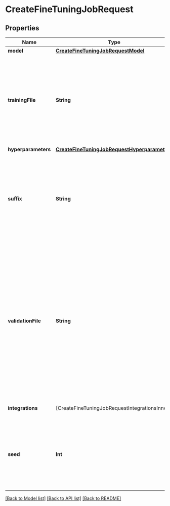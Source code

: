 # CreateFineTuningJobRequest

## Properties
Name | Type | Description | Notes
------------ | ------------- | ------------- | -------------
**model** | [**CreateFineTuningJobRequestModel**](CreateFineTuningJobRequestModel.md) |  | 
**trainingFile** | **String** | The ID of an uploaded file that contains training data.  See [upload file](/docs/api-reference/files/upload) for how to upload a file.  Your dataset must be formatted as a JSONL file. Additionally, you must upload your file with the purpose &#x60;fine-tune&#x60;.  See the [fine-tuning guide](/docs/guides/fine-tuning) for more details.  | 
**hyperparameters** | [**CreateFineTuningJobRequestHyperparameters**](CreateFineTuningJobRequestHyperparameters.md) |  | [optional] 
**suffix** | **String** | A string of up to 18 characters that will be added to your fine-tuned model name.  For example, a &#x60;suffix&#x60; of \&quot;custom-model-name\&quot; would produce a model name like &#x60;ft:gpt-3.5-turbo:openai:custom-model-name:7p4lURel&#x60;.  | [optional] 
**validationFile** | **String** | The ID of an uploaded file that contains validation data.  If you provide this file, the data is used to generate validation metrics periodically during fine-tuning. These metrics can be viewed in the fine-tuning results file. The same data should not be present in both train and validation files.  Your dataset must be formatted as a JSONL file. You must upload your file with the purpose &#x60;fine-tune&#x60;.  See the [fine-tuning guide](/docs/guides/fine-tuning) for more details.  | [optional] 
**integrations** | [CreateFineTuningJobRequestIntegrationsInner] | A list of integrations to enable for your fine-tuning job. | [optional] 
**seed** | **Int** | The seed controls the reproducibility of the job. Passing in the same seed and job parameters should produce the same results, but may differ in rare cases. If a seed is not specified, one will be generated for you.  | [optional] 

[[Back to Model list]](../README.md#documentation-for-models) [[Back to API list]](../README.md#documentation-for-api-endpoints) [[Back to README]](../README.md)


